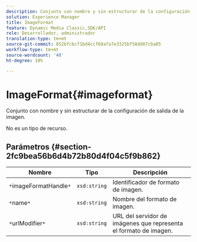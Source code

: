 ```yaml
---
description: Conjunto con nombre y sin estructurar de la configuración de salida de la imagen.
solution: Experience Manager
title: ImageFormat
feature: Dynamic Media Classic,SDK/API
role: Desarrollador, administrador
translation-type: tm+mt
source-git-commit: 052bfcbcf1bd4ccf60afa7e3325bf58dd07cba85
workflow-type: tm+mt
source-wordcount: '48'
ht-degree: 10%

---
```



# ImageFormat{#imageformat}

Conjunto con nombre y sin estructurar de la configuración de salida de la imagen.

No es un tipo de recurso.

## Parámetros {#section-2fc9bea56b6d4b72b80d4f04c5f9b862}

| Nombre | Tipo | Descripción |
|---|---|---|
| `*`imageFormatHandle`*` | `xsd:string` | Identificador de formato de imagen. |
| `*`name`*` | `xsd:string` | Nombre del formato de imagen. |
| `*`urlModifier`*` | `xsd:string` | URL del servidor de imágenes que representa el formato de imagen. |

